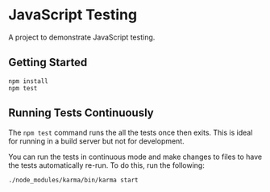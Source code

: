# JavaScript Testing

A project to demonstrate JavaScript testing.

## Getting Started

    npm install
    npm test

## Running Tests Continuously

The `npm test` command runs the all the tests once then exits.
This is ideal for running in a build server but not for development.

You can run the tests in continuous mode and make changes to files to 
have the tests automatically re-run. To do this, run the following:

    ./node_modules/karma/bin/karma start
